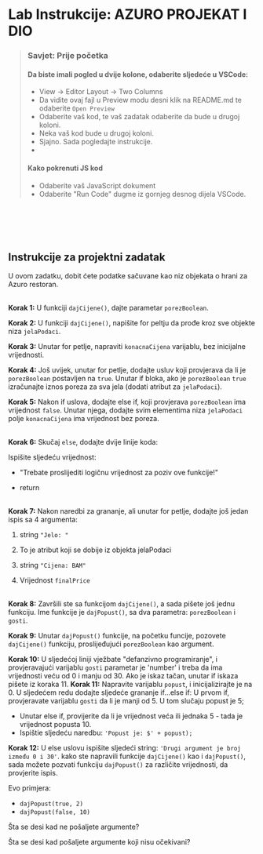 # Lab Instrukcije: AZURO PROJEKAT I DIO
 
> ### **Savjet: Prije početka**
> #### **Da biste imali pogled u dvije kolone**, odaberite sljedeće u VSCode:
> - View -> Editor Layout -> Two Columns
> - Da vidite ovaj fajl u Preview modu desni klik na README.md te odaberite `Open Preview`
> - Odaberite vaš kod, te vaš zadatak odaberite da bude u drugoj koloni.
> - Neka vaš kod bude u drugoj koloni. 
> - Sjajno. Sada pogledajte instrukcije. 
> - 
> #### **Kako pokrenuti JS kod**
> - Odaberite vaš JavaScript dokument
> - Odaberite "Run Code" dugme iz gornjeg desnog dijela VSCode.  
 
<br><br>

<br>

## Instrukcije za projektni zadatak

U ovom zadatku, dobit ćete podatke sačuvane kao niz objekata o hrani za Azuro restoran.
<br><br>

**Korak 1:** U funkciji `dajCijene()`, dajte parametar `porezBoolean`.

**Korak 2:** U funkciji `dajCijene()`, napišite for peltju da prođe kroz sve objekte niza `jelaPodaci`.

**Korak 3:** Unutar for petlje, napraviti `konacnaCijena` varijablu, bez inicijalne vrijednosti.

**Korak 4:** Još uvijek, unutar for petlje, dodajte usluv koji provjerava da li je `porezBoolean` postavljen na `true`. Unutar if bloka, ako je `porezBoolean` `true` izračunajte iznos poreza za sva jela (dodati atribut za `jelaPodaci`).

**Korak 5:** Nakon if uslova, dodajte else if, koji provjerava `porezBoolean` ima vrijednost `false`. Unutar njega, dodajte svim elementima niza `jelaPodaci` polje `konacnaCijena` ima vrijednost bez poreza.
<br><br>

**Korak 6:** Skučaj `else`, dodajte dvije linije koda:

Ispišite sljedeću vrijednost:  

- "Trebate proslijediti logičnu vrijednost za poziv ove funkcije!"  

- return 
<br><br>


<b>Korak 7:</b> Nakon naredbi za grananje, ali unutar for petlje, dodajte još jedan ispis sa 4 argumenta:

1. string `"Jelo: "`

2. To je atribut koji se dobije iz objekta jelaPodaci

3. string `"Cijena: BAM"`

5. Vrijednost `finalPrice` 
<br><br>

**Korak 8:** Završili ste sa funkcijom `dajCijene()`, a sada pišete još jednu funkciju. Ime funkcije je `dajPopust()`, sa dva parametra: `porezBoolean` i `gosti`. 

**Korak 9:** Unutar `dajPopust()` funkcije, na početku funcije, pozovete `dajCijene()` funkciju, proslijeđujući `porezBoolean` kao argument.

**Korak 10:** U sljedećoj liniji vježbate "defanzivno programiranje", i provjeravajući varijablu `gosti` parametar je 'number' i treba da ima vrijednosti veću od  0 i manju od 30. Ako je iskaz tačan, unutar if iskaza pišete iz koraka 11. 
**Korak 11:** Napravite varijablu `popust`, i inicijalizirajte je na 0. U sljedećem redu dodajte sljedeće grananje  if...else if: U prvom if, provjeravate varijablu `gosti` da li je manji od 5. U tom slučaju popust je 5; 
- Unutar else if, provijerite da li je vrijednost veća ili jednaka 5 - tada je vrijednost popusta  10.
- Ispištie sljedeću naredbu: `'Popust je: $' + popust);`


**Korak 12:** U else uslovu ispišite sljedeći string: `'Drugi argument je broj između 0 i 30'`. kako ste napravili funkcije `dajCijene()` kao i `dajPopust()`, sada možete pozvati funkciju `dajPopust()` za različite vrijednosti, da provjerite ispis. <br>

Evo primjera: 
- `dajPopust(true, 2) `
- `dajPopust(false, 10)`

Šta se desi kad ne pošaljete argumente?  

Šta se desi kad pošaljete argumente koji nisu očekivani?